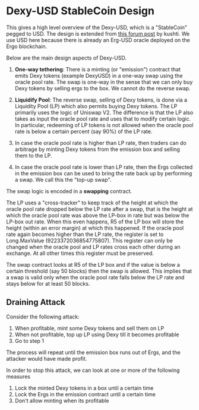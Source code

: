 # Dexy-USD StableCoin Design

This gives a high level overview of the Dexy-USD, which is a "StableCoin" pegged to USD. The design is extended from [this forum post](https://www.ergoforum.org/t/dexy-usd-simplest-stablecoin-design/1430) by kushti.
We use USD here because there is already an Erg-USD oracle deployed on the Ergo blockchain.

Below are the main design aspects of Dexy-USD.

1. **One-way tethering**: There is a minting (or "emission") contract that emits Dexy tokens (example DexyUSD) in a one-way swap using the oracle pool rate.
The swap is one-way in the sense that we can only buy Dexy tokens by selling ergs to the box. We cannot do the reverse swap. 
   
2. **Liquidify Pool**: The reverse swap, selling of Dexy tokens, is done via a Liquidity Pool (LP) which also permits buying Dexy tokens. The LP 
   primarily uses the logic of Uniswap V2. The difference is that the LP also takes as input the oracle pool rate and uses that to modify certain logic. In particular,
   redeeming of LP tokens is not allowed when the oracle pool rate is below a certain percent (say 90%) of the LP rate.
   
3. In case the oracle pool rate is higher than LP rate, then traders can do arbitrage by minting Dexy tokens from the emission box and 
   selling them to the LP. 
   
4. In case the oracle pool rate is lower than LP rate, then the Ergs collected in the emission box can be used to bring the rate back up by performing a swap.
   We call this the "top-up swap".
   
The swap logic is encoded in a **swapping** contract.

The LP uses a "cross-tracker" to keep track of the height at which the oracle pool rate dropped below the LP rate after a swap, that is 
the height at which the oracle pool rate was above the LP-box in rate but was below the LP-box out rate.
When this even happens, R5 of the LP box will store the height (within an error margin) at which this happened.
If the oracle pool rate again becomes higher than the LP rate, the register is set to Long.MaxValue (9223372036854775807).
This register can only be changed when the oracle pool and LP rates cross each other during an exchange. At all other times
this register must be preserved. 

The swap contract looks at R5 of the LP box and if the value is below a certain threshold (say 50 blocks) then the swap is allowed.
This implies that a swap is valid only when the oracle pool rate falls below the LP rate and stays below for at least 50 blocks.

## Draining Attack

Consider the following attack:

1. When profitable, mint some Dexy tokens and sell them on LP
2. When not profitable, top up LP using Dexy till it becomes profitable
3. Go to step 1 

The process will repeat until the emission box runs out of Ergs, and the attacker would have made profit.

In order to stop this attack, we can look at one or more of the following measures

1. Lock the minted Dexy tokens in a box until a certain time
2. Lock the Ergs in the emission contract until a certain time
3. Don't allow minting when its profitable


